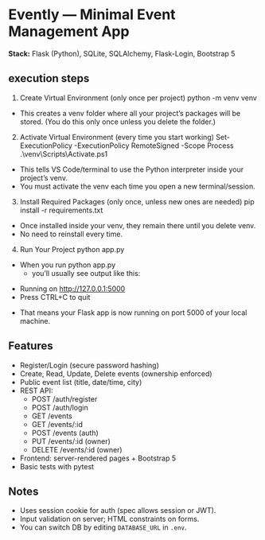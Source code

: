 # Evently — Minimal Event Management App

**Stack:** Flask (Python), SQLite, SQLAlchemy, Flask-Login, Bootstrap 5

## execution steps
1. Create Virtual Environment (only once per project)
python -m venv venv
- This creates a venv folder where all your project’s packages will be stored.
(You do this only once unless you delete the folder.)

2. Activate Virtual Environment (every time you start working)
Set-ExecutionPolicy -ExecutionPolicy RemoteSigned -Scope Process
.\venv\Scripts\Activate.ps1
- This tells VS Code/terminal to use the Python interpreter inside your project’s venv.
- You must activate the venv each time you open a new terminal/session.

3. Install Required Packages (only once, unless new ones are needed)
pip install -r requirements.txt
- Once installed inside your venv, they remain there until you delete venv.
- No need to reinstall every time.

4. Run Your Project
python app.py

- When you run python app.py
  - you’ll usually see output like this:
 * Running on http://127.0.0.1:5000
 * Press CTRL+C to quit
 - That means your Flask app is now running on port 5000 of your local machine.

## Features
- Register/Login (secure password hashing)
- Create, Read, Update, Delete events (ownership enforced)
- Public event list (title, date/time, city)
- REST API:
  - POST /auth/register
  - POST /auth/login
  - GET /events
  - GET /events/:id
  - POST /events (auth)
  - PUT /events/:id (owner)
  - DELETE /events/:id (owner)
- Frontend: server-rendered pages + Bootstrap 5
- Basic tests with pytest

## Notes
- Uses session cookie for auth (spec allows session or JWT).
- Input validation on server; HTML constraints on forms.
- You can switch DB by editing `DATABASE_URL` in `.env`.

